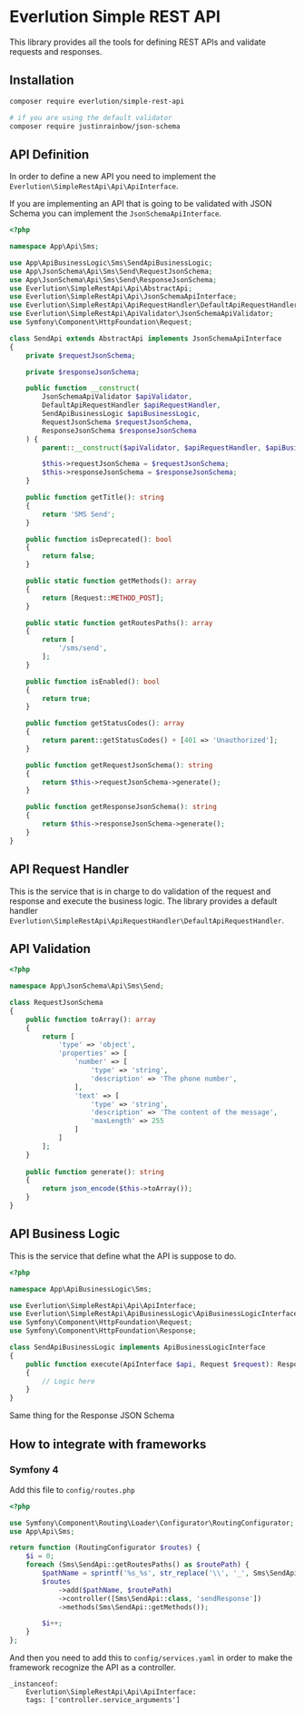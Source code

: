 # Everlution Simple REST API

This library provides all the tools for defining REST APIs and validate requests and responses.

## Installation

```bash
composer require everlution/simple-rest-api

# if you are using the default validator
composer require justinrainbow/json-schema
```

## API Definition

In order to define a new API you need to implement the `Everlution\SimpleRestApi\Api\ApiInterface`.

If you are implementing an API that is going to be validated with JSON Schema you can implement the `JsonSchemaApiInterface`.

```php
<?php

namespace App\Api\Sms;

use App\ApiBusinessLogic\Sms\SendApiBusinessLogic;
use App\JsonSchema\Api\Sms\Send\RequestJsonSchema;
use App\JsonSchema\Api\Sms\Send\ResponseJsonSchema;
use Everlution\SimpleRestApi\Api\AbstractApi;
use Everlution\SimpleRestApi\Api\JsonSchemaApiInterface;
use Everlution\SimpleRestApi\ApiRequestHandler\DefaultApiRequestHandler;
use Everlution\SimpleRestApi\ApiValidator\JsonSchemaApiValidator;
use Symfony\Component\HttpFoundation\Request;

class SendApi extends AbstractApi implements JsonSchemaApiInterface
{
    private $requestJsonSchema;

    private $responseJsonSchema;

    public function __construct(
        JsonSchemaApiValidator $apiValidator,
        DefaultApiRequestHandler $apiRequestHandler,
        SendApiBusinessLogic $apiBusinessLogic,
        RequestJsonSchema $requestJsonSchema,
        ResponseJsonSchema $responseJsonSchema
    ) {
        parent::__construct($apiValidator, $apiRequestHandler, $apiBusinessLogic);

        $this->requestJsonSchema = $requestJsonSchema;
        $this->responseJsonSchema = $responseJsonSchema;
    }

    public function getTitle(): string
    {
        return 'SMS Send';
    }

    public function isDeprecated(): bool
    {
        return false;
    }

    public static function getMethods(): array
    {
        return [Request::METHOD_POST];
    }

    public static function getRoutesPaths(): array
    {
        return [
            '/sms/send',
        ];
    }

    public function isEnabled(): bool
    {
        return true;
    }

    public function getStatusCodes(): array
    {
        return parent::getStatusCodes() + [401 => 'Unauthorized'];
    }

    public function getRequestJsonSchema(): string
    {
        return $this->requestJsonSchema->generate();
    }

    public function getResponseJsonSchema(): string
    {
        return $this->responseJsonSchema->generate();
    }
}

```

## API Request Handler

This is the service that is in charge to do validation of the request and response and execute the business logic.
The library provides a default handler `Everlution\SimpleRestApi\ApiRequestHandler\DefaultApiRequestHandler`.

## API Validation

```php
<?php

namespace App\JsonSchema\Api\Sms\Send;

class RequestJsonSchema
{
    public function toArray(): array
    {
        return [
            'type' => 'object',
            'properties' => [
                'number' => [
                    'type' => 'string',
                    'description' => 'The phone number',
                ],
                'text' => [
                    'type' => 'string',
                    'description' => 'The content of the message',
                    'maxLength' => 255
                ]
            ]
        ];
    }
    
    public function generate(): string
    {
        return json_encode($this->toArray());
    }
}

```

## API Business Logic

This is the service that define what the API is suppose to do.

```php
<?php

namespace App\ApiBusinessLogic\Sms;

use Everlution\SimpleRestApi\Api\ApiInterface;
use Everlution\SimpleRestApi\ApiBusinessLogic\ApiBusinessLogicInterface;
use Symfony\Component\HttpFoundation\Request;
use Symfony\Component\HttpFoundation\Response;

class SendApiBusinessLogic implements ApiBusinessLogicInterface
{
    public function execute(ApiInterface $api, Request $request): Response
    {
        // Logic here
    }
}

```

Same thing for the Response JSON Schema

## How to integrate with frameworks

### Symfony 4

Add this file to `config/routes.php`

```php
<?php

use Symfony\Component\Routing\Loader\Configurator\RoutingConfigurator;
use App\Api\Sms;

return function (RoutingConfigurator $routes) {
    $i = 0;
    foreach (Sms\SendApi::getRoutesPaths() as $routePath) {
        $pathName = sprintf('%s_%s', str_replace('\\', '_', Sms\SendApi::class), $i);
        $routes
            ->add($pathName, $routePath)
            ->controller([Sms\SendApi::class, 'sendResponse'])
            ->methods(Sms\SendApi::getMethods());

        $i++;
    }
};

```

And then you need to add this to `config/services.yaml` in order to make the framework recognize the API as a controller.

```yam;
_instanceof:
    Everlution\SimpleRestApi\Api\ApiInterface:
    tags: ['controller.service_arguments']
```